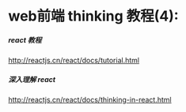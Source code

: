 # web前端 thinking 教程(4):

##### react 教程
http://reactjs.cn/react/docs/tutorial.html

##### 深入理解 react
http://reactjs.cn/react/docs/thinking-in-react.html

